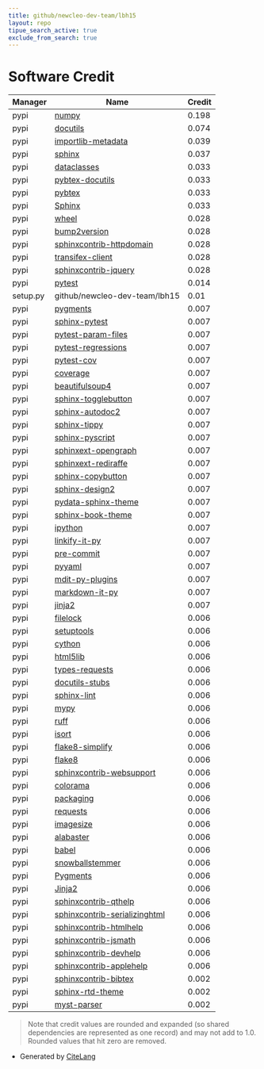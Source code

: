 ```yaml
---
title: github/newcleo-dev-team/lbh15
layout: repo
tipue_search_active: true
exclude_from_search: true
---
```

# Software Credit

|Manager|Name|Credit|
|-------|----|------|
|pypi|[numpy](https://www.numpy.org)|0.198|
|pypi|[docutils](https://pypi.org/project/docutils)|0.074|
|pypi|[importlib-metadata](https://pypi.org/project/importlib-metadata)|0.039|
|pypi|[sphinx](https://www.sphinx-doc.org/)|0.037|
|pypi|[dataclasses](https://pypi.org/project/dataclasses)|0.033|
|pypi|[pybtex-docutils](https://pypi.org/project/pybtex-docutils)|0.033|
|pypi|[pybtex](https://pypi.org/project/pybtex)|0.033|
|pypi|[Sphinx](https://pypi.org/project/Sphinx)|0.033|
|pypi|[wheel](https://pypi.org/project/wheel)|0.028|
|pypi|[bump2version](https://pypi.org/project/bump2version)|0.028|
|pypi|[sphinxcontrib-httpdomain](https://pypi.org/project/sphinxcontrib-httpdomain)|0.028|
|pypi|[transifex-client](https://pypi.org/project/transifex-client)|0.028|
|pypi|[sphinxcontrib-jquery](https://pypi.org/project/sphinxcontrib-jquery)|0.028|
|pypi|[pytest](https://pypi.org/project/pytest)|0.014|
|setup.py|github/newcleo-dev-team/lbh15|0.01|
|pypi|[pygments](https://pypi.org/project/pygments)|0.007|
|pypi|[sphinx-pytest](https://pypi.org/project/sphinx-pytest)|0.007|
|pypi|[pytest-param-files](https://pypi.org/project/pytest-param-files)|0.007|
|pypi|[pytest-regressions](https://pypi.org/project/pytest-regressions)|0.007|
|pypi|[pytest-cov](https://pypi.org/project/pytest-cov)|0.007|
|pypi|[coverage](https://pypi.org/project/coverage)|0.007|
|pypi|[beautifulsoup4](https://pypi.org/project/beautifulsoup4)|0.007|
|pypi|[sphinx-togglebutton](https://pypi.org/project/sphinx-togglebutton)|0.007|
|pypi|[sphinx-autodoc2](https://pypi.org/project/sphinx-autodoc2)|0.007|
|pypi|[sphinx-tippy](https://pypi.org/project/sphinx-tippy)|0.007|
|pypi|[sphinx-pyscript](https://pypi.org/project/sphinx-pyscript)|0.007|
|pypi|[sphinxext-opengraph](https://pypi.org/project/sphinxext-opengraph)|0.007|
|pypi|[sphinxext-rediraffe](https://pypi.org/project/sphinxext-rediraffe)|0.007|
|pypi|[sphinx-copybutton](https://pypi.org/project/sphinx-copybutton)|0.007|
|pypi|[sphinx-design2](https://pypi.org/project/sphinx-design2)|0.007|
|pypi|[pydata-sphinx-theme](https://pypi.org/project/pydata-sphinx-theme)|0.007|
|pypi|[sphinx-book-theme](https://pypi.org/project/sphinx-book-theme)|0.007|
|pypi|[ipython](https://pypi.org/project/ipython)|0.007|
|pypi|[linkify-it-py](https://pypi.org/project/linkify-it-py)|0.007|
|pypi|[pre-commit](https://pypi.org/project/pre-commit)|0.007|
|pypi|[pyyaml](https://pypi.org/project/pyyaml)|0.007|
|pypi|[mdit-py-plugins](https://pypi.org/project/mdit-py-plugins)|0.007|
|pypi|[markdown-it-py](https://pypi.org/project/markdown-it-py)|0.007|
|pypi|[jinja2](https://pypi.org/project/jinja2)|0.007|
|pypi|[filelock](https://github.com/tox-dev/py-filelock)|0.006|
|pypi|[setuptools](https://pypi.org/project/setuptools)|0.006|
|pypi|[cython](https://pypi.org/project/cython)|0.006|
|pypi|[html5lib](https://pypi.org/project/html5lib)|0.006|
|pypi|[types-requests](https://pypi.org/project/types-requests)|0.006|
|pypi|[docutils-stubs](https://pypi.org/project/docutils-stubs)|0.006|
|pypi|[sphinx-lint](https://pypi.org/project/sphinx-lint)|0.006|
|pypi|[mypy](https://pypi.org/project/mypy)|0.006|
|pypi|[ruff](https://pypi.org/project/ruff)|0.006|
|pypi|[isort](https://pypi.org/project/isort)|0.006|
|pypi|[flake8-simplify](https://pypi.org/project/flake8-simplify)|0.006|
|pypi|[flake8](https://pypi.org/project/flake8)|0.006|
|pypi|[sphinxcontrib-websupport](https://pypi.org/project/sphinxcontrib-websupport)|0.006|
|pypi|[colorama](https://pypi.org/project/colorama)|0.006|
|pypi|[packaging](https://pypi.org/project/packaging)|0.006|
|pypi|[requests](https://pypi.org/project/requests)|0.006|
|pypi|[imagesize](https://pypi.org/project/imagesize)|0.006|
|pypi|[alabaster](https://pypi.org/project/alabaster)|0.006|
|pypi|[babel](https://pypi.org/project/babel)|0.006|
|pypi|[snowballstemmer](https://pypi.org/project/snowballstemmer)|0.006|
|pypi|[Pygments](https://pypi.org/project/Pygments)|0.006|
|pypi|[Jinja2](https://pypi.org/project/Jinja2)|0.006|
|pypi|[sphinxcontrib-qthelp](https://pypi.org/project/sphinxcontrib-qthelp)|0.006|
|pypi|[sphinxcontrib-serializinghtml](https://pypi.org/project/sphinxcontrib-serializinghtml)|0.006|
|pypi|[sphinxcontrib-htmlhelp](https://pypi.org/project/sphinxcontrib-htmlhelp)|0.006|
|pypi|[sphinxcontrib-jsmath](https://pypi.org/project/sphinxcontrib-jsmath)|0.006|
|pypi|[sphinxcontrib-devhelp](https://pypi.org/project/sphinxcontrib-devhelp)|0.006|
|pypi|[sphinxcontrib-applehelp](https://pypi.org/project/sphinxcontrib-applehelp)|0.006|
|pypi|[sphinxcontrib-bibtex](https://github.com/mcmtroffaes/sphinxcontrib-bibtex)|0.002|
|pypi|[sphinx-rtd-theme](https://github.com/readthedocs/sphinx_rtd_theme)|0.002|
|pypi|[myst-parser](https://github.com/executablebooks/MyST-Parser)|0.002|


> Note that credit values are rounded and expanded (so shared dependencies are represented as one record) and may not add to 1.0. Rounded values that hit zero are removed.


- Generated by [CiteLang](https://github.com/vsoch/citelang)
